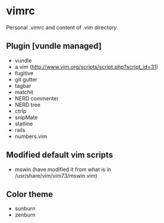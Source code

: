 # vimrc

Personal .vimrc and content of .vim directory

## Plugin [vundle managed]
* vundle
* a.vim (http://www.vim.org/scripts/script.php?script_id=31)
* fugitive
* git gutter
* tagbar
* matchit
* NERD commenter
* NERD tree
* ctrlp
* snipMate
* statline
* rails
* numbers.vim

## Modified default vim scripts
* mswin (have modified it from what is in /usr/share/vim/vim73/mswin.vim)

## Color theme
* sunburn
* zenburn
